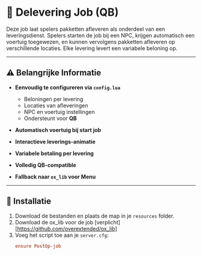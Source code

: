 # 🚚 Delevering Job (QB)

Deze job laat spelers pakketten afleveren als onderdeel van een leveringsdienst. Spelers starten de job bij een NPC, krijgen automatisch een voertuig toegewezen, en kunnen vervolgens pakketten afleveren op verschillende locaties. Elke levering levert een variabele beloning op.

---

## ⚠️ Belangrijke Informatie

- **Eenvoudig te configureren via `config.lua`**
  - Beloningen per levering
  - Locaties van afleveringen
  - NPC en voertuig instellingen
  - Ondersteunt voor **QB**

- **Automatisch voertuig bij start job**
- **Interactieve leverings-animatie**
- **Variabele betaling per levering**
- **Volledig QB-compatible**
- **Fallback naar `ox_lib` voor Menu**

---

## 🔧 Installatie

1. Download de bestanden en plaats de map in je `resources` folder.
2. Download de ox_lib voor de job [verplicht] [https://github.com/overextended/ox_lib]
3. Voeg het script toe aan je `server.cfg`:
   ```cfg
   ensure PostOp-job

